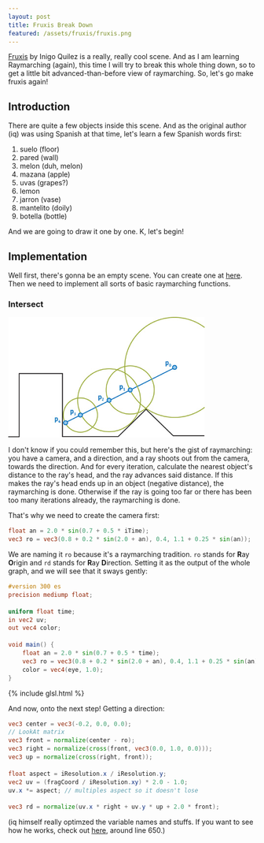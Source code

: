 ```yaml
---
layout: post
title: Fruxis Break Down
featured: /assets/fruxis/fruxis.png
---
```


[Fruxis](https://www.shadertoy.com/view/ldl3zl) by Inigo Quilez is a really, really cool scene. And as I am learning Raymarching (again), this time I will try to break this whole thing down, so to get a little bit advanced-than-before view of raymarching. So, let's go make fruxis again!

## Introduction

There are quite a few objects inside this scene. And as the original author (iq) was using Spanish at that time, let's learn a few Spanish words first:

1. suelo (floor)
2. pared (wall)
3. melon (duh, melon)
4. mazana (apple)
5. uvas (grapes?)
6. lemon
7. jarron (vase)
8. mantelito (doily)
9. botella (bottle)

And we are going to draw it one by one. K, let's begin!

## Implementation

Well first, there's gonna be an empty scene. You can create one at [here](https://www.shadertoy.com/new). Then we need to implement all sorts of basic raymarching functions.

### Intersect

![Raymarching](/assets/shaders/3.jpg)

I don't know if you could remember this, but here's the gist of raymarching: you have a camera, and a direction, and a ray shoots out from the camera, towards the direction. And for every iteration, calculate the nearest object's distance to the ray's head, and the ray advances said distance. If this makes the ray's head ends up in an object (negative distance), the raymarching is done. Otherwise if the ray is going too far or there has been too many iterations already, the raymarching is done.

That's why we need to create the camera first:

```glsl
float an = 2.0 * sin(0.7 + 0.5 * iTime);
vec3 ro = vec3(0.8 + 0.2 * sin(2.0 + an), 0.4, 1.1 + 0.25 * sin(an));
```

We are naming it `ro` because it's a raymarching tradition. `ro` stands for **R**ay **O**rigin and `rd` stands for **R**ay **D**irection. Setting it as the output of the whole graph, and we will see that it sways gently:

```glsl
#version 300 es
precision mediump float;

uniform float time;
in vec2 uv;
out vec4 color;

void main() {
    float an = 2.0 * sin(0.7 + 0.5 * time);
    vec3 ro = vec3(0.8 + 0.2 * sin(2.0 + an), 0.4, 1.1 + 0.25 * sin(an));
    color = vec4(eye, 1.0);
}
```
{% include glsl.html %}

And now, onto the next step! Getting a direction:

```glsl
vec3 center = vec3(-0.2, 0.0, 0.0);
// LookAt matrix
vec3 front = normalize(center - ro);
vec3 right = normalize(cross(front, vec3(0.0, 1.0, 0.0)));
vec3 up = normalize(cross(right, front));

float aspect = iResolution.x / iResolution.y;
vec2 uv = (fragCoord / iResolution.xy) * 2.0 - 1.0;
uv.x *= aspect; // multiples aspect so it doesn't lose 

vec3 rd = normalize(uv.x * right + uv.y * up + 2.0 * front);
```

(iq himself really optimzed the variable names and stuffs. If you want to see how he works, check out [here](https://www.shadertoy.com/view/ldl3zl), around line 650.)